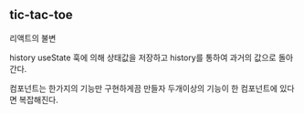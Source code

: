 ## tic-tac-toe

리액트의 불변

history  useState 훅에 의해 상태값을 저장하고 history를 통하여 과거의 값으로 돌아간다.

컴포넌트는 한가지의 기능만 구현하게끔 만들자  두개이상의 기능이 한 컴포넌트에 있다면 복잡해진다.

